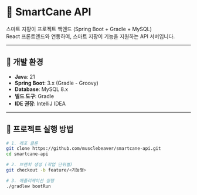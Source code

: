 # 🦯 SmartCane API

스마트 지팡이 프로젝트 백엔드 (Spring Boot + Gradle + MySQL)  
React 프론트엔드와 연동하여, 스마트 지팡이 기능을 지원하는 API 서버입니다.

---

## 📌 개발 환경
- **Java**: 21
- **Spring Boot**: 3.x (Gradle - Groovy)
- **Database**: MySQL 8.x
- **빌드 도구**: Gradle
- **IDE 권장**: IntelliJ IDEA

---

## 🚀 프로젝트 실행 방법

```bash
# 1. 레포 클론
git clone https://github.com/musclebeaver/smartcane-api.git
cd smartcane-api

# 2. 브랜치 생성 (작업 단위별)
git checkout -b feature/<기능명>

# 3. 애플리케이션 실행
./gradlew bootRun

